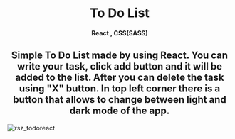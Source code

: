 
<h1 align="center">To Do List</h1>

<h4 align="center">React , CSS(SASS)</h4>

<h2 align="center">Simple To Do List made by using React. You can write your task, click add button and it will be added to the list. After you can delete the task using "X" button. In top left corner there is a button that allows to change between light and dark mode of the app.</h2>

![rsz_todoreact](https://user-images.githubusercontent.com/75121895/123847534-9a835580-d90e-11eb-8460-e78bdc724f99.png)
